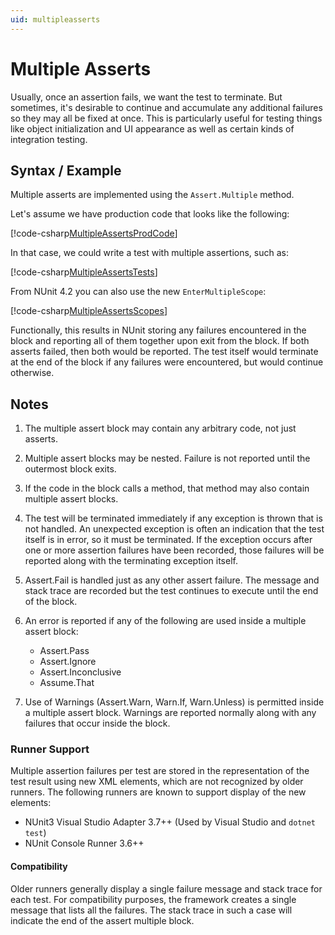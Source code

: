 ```yaml
---
uid: multipleasserts
---
```


# Multiple Asserts

Usually, once an assertion fails, we want the test to terminate. But sometimes, it's desirable to continue and
accumulate any additional failures so they may all be fixed at once. This is particularly useful for testing things like
object initialization and UI appearance as well as certain kinds of integration testing.

## Syntax / Example

Multiple asserts are implemented using the `Assert.Multiple` method.

Let's assume we have production code that looks like the following:

[!code-csharp[MultipleAssertsProdCode](~/snippets/Snippets.NUnit/MultipleAsserts.cs#MultipleAssertsProdCode)]

In that case, we could write a test with multiple assertions, such as:

[!code-csharp[MultipleAssertsTests](~/snippets/Snippets.NUnit/MultipleAsserts.cs#MultipleAssertsTests)]

From NUnit 4.2 you can also use the new `EnterMultipleScope`:

[!code-csharp[MultipleAssertsScopes](~/snippets/Snippets.NUnit/MultipleAsserts.cs#MultipleAssertsScopes)]

Functionally, this results in NUnit storing any failures encountered in the block and reporting all of them together
upon exit from the block. If both asserts failed, then both would be reported. The test itself would terminate at the
end of the block if any failures were encountered, but would continue otherwise.

## Notes

1. The multiple assert block may contain any arbitrary code, not just asserts.

2. Multiple assert blocks may be nested. Failure is not reported until the outermost block exits.

3. If the code in the block calls a method, that method may also contain multiple assert blocks.

4. The test will be terminated immediately if any exception is thrown that is not handled. An unexpected exception is
   often an indication that the test itself is in error, so it must be terminated. If the exception occurs after one or
   more assertion failures have been recorded, those failures will be reported along with the terminating exception
   itself.

5. Assert.Fail is handled just as any other assert failure. The message and stack trace are recorded but the test
   continues to execute until the end of the block.

6. An error is reported if any of the following are used inside a multiple assert block:
   * Assert.Pass
   * Assert.Ignore
   * Assert.Inconclusive
   * Assume.That

7. Use of Warnings (Assert.Warn, Warn.If, Warn.Unless) is permitted inside a multiple assert block. Warnings are
   reported normally along with any failures that occur inside the block.

### Runner Support

Multiple assertion failures per test are stored in the representation of the test result using new XML elements, which
are not recognized by older runners. The following runners are known to support display of the new elements:

* NUnit3 Visual Studio Adapter 3.7++ (Used by Visual Studio and `dotnet test`)
* NUnit Console Runner 3.6++

#### Compatibility

Older runners generally display a single failure message and stack trace for each test. For compatibility purposes, the
framework creates a single message that lists all the failures. The stack trace in such a case will indicate the end of
the assert multiple block.
